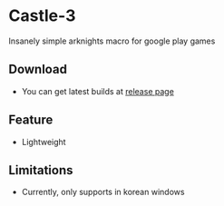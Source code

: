 # Castle-3

Insanely simple arknights macro for google play games

## Download

- You can get latest builds at [release page](https://github.com/ACK72/Castle-3/releases/latest)

## Feature
- Lightweight

## Limitations

- Currently, only supports in korean windows
